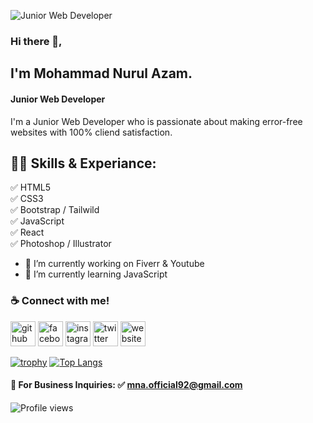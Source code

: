 ![Junior Web Developer](https://scontent.fcgp6-1.fna.fbcdn.net/v/t39.30808-6/274964087_3144101599180927_7728115077826173844_n.jpg?stp=dst-jpg_p180x540&_nc_cat=107&ccb=1-5&_nc_sid=e3f864&_nc_eui2=AeGvSPvTXOV68WXRPzBhrQoFj0vhsVbDaRmPS-GxVsNpGdbN4HaBAe8iwcwDVJKlj-QehOMxEeDLnqcW3AQBR7Ln&_nc_ohc=bNR0qT4DuFUAX-yUDej&_nc_ht=scontent.fcgp6-1.fna&oh=00_AT8AocCVJc3QSMfQe8p7_FtqKc_9o8IrqFekUuqKSfiY-A&oe=622EA120)

### Hi there 👋,
## I'm Mohammad Nurul Azam.
#### Junior Web Developer
I'm a Junior Web Developer who is passionate about making error-free websites with 100% cliend satisfaction.

## 👨‍💻 Skills & Experiance: 
✅ HTML5 <br> 
✅ CSS3 <br>
✅ Bootstrap / Tailwild <br>
✅ JavaScript <br>
✅ React <br> 
✅ Photoshop / Illustrator <br>
- 🔭 I’m currently working on Fiverr & Youtube 
- 🌱 I’m currently learning JavaScript 

### ☕ Connect with me!
[<img src='https://cdn.jsdelivr.net/npm/simple-icons@3.0.1/icons/github.svg' alt='github' height='40'>](https://github.com/https://github.com/mnaofficialbd)  [<img src='https://cdn.jsdelivr.net/npm/simple-icons@3.0.1/icons/facebook.svg' alt='facebook' height='40'>](https://www.facebook.com/https://www.facebook.com/mnaofficialbd)  [<img src='https://cdn.jsdelivr.net/npm/simple-icons@3.0.1/icons/instagram.svg' alt='instagram' height='40'>](https://www.instagram.com/https://www.instagram.com/mnaofficialbd/)  [<img src='https://cdn.jsdelivr.net/npm/simple-icons@3.0.1/icons/twitter.svg' alt='twitter' height='40'>](https://twitter.com/https://twitter.com/mnaofficialbd)  [<img src='https://cdn.jsdelivr.net/npm/simple-icons@3.0.1/icons/icloud.svg' alt='website' height='40'>](https://mnaofficialbd.wordpress.com/)  

[![trophy](https://github-profile-trophy.vercel.app/?username=mnaofficialbd)](https://github.com/ryo-ma/github-profile-trophy)
[![Top Langs](https://github-readme-stats.vercel.app/api/top-langs/?username=mnaofficialbd)](https://github.com/anuraghazra/github-readme-stats) <br>

#### 📧 For Business Inquiries: ✅ mna.official92@gmail.com
![Profile views](https://gpvc.arturio.dev/mnaofficialbd)  
